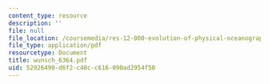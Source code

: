 ```yaml
---
content_type: resource
description: ''
file: null
file_location: /coursemedia/res-12-000-evolution-of-physical-oceanography-spring-2007/52926490d6f2c48cc616090ad2954f50_wunsch_6364.pdf
file_type: application/pdf
resourcetype: Document
title: wunsch_6364.pdf
uid: 52926490-d6f2-c48c-c616-090ad2954f50
---
```

